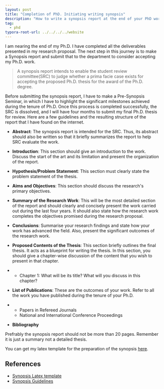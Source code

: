 ```yaml
---
layout: post
title: "Completion of PhD. Initiating writing synopsis"
description: "How to write a synopsis report at the end of your PhD work. 🎓"
tag: 
  - phd
typora-root-url: ../../../../website
---
```


I am nearing the end of my Ph.D. I have completed all the deliverables presented in my research proposal. The next step in this journey is to make a Synopsis report and submit that to the department to consider accepting my Ph.D. work.

> A synopsis report intends to enable the student review committee(SRC) to judge whether a prima facie case exists for accepting the proposed Ph.D. thesis for the award of the Ph.D. degree. 

Before submitting the synopsis report, I have to make a Pre-Synopsis Seminar, in which I have to highlight the significant milestones achieved during the tenure of Ph.D. Once this process is completed successfully, the SRC is dissolved, and I will have four months to submit my final Ph.D. thesis for review. Here are a few guidelines and the resulting structure of the report that I have found on the internet. 

- **Abstract**: The synopsis report is intended for the SRC. Thus, its abstract should also be written so that it briefly summarizes the report to help SRC evaluate the work.

- **Introduction**: This section should give an introduction to the work. Discuss the start of the art and its limitation and present the organization of the report.

- **Hypothesis/Problem Statement**: This section must clearly state the problem statement of the thesis.

- **Aims and Objectives**: This section should discuss the research's primary objectives.

- **Summary of the Research Work**: This will be the most detailed section of the report and should clearly and concisely present the work carried out during the last four years. It should also state how the research work completes the objectives promised during the research proposal.

- **Conclusions**: Summarise your research findings and state how your work has advanced the field. Also, present the significant outcomes of the research work.

- **Proposed Contents of the Thesis**: This section briefly outlines the final thesis. It acts as a blueprint for writing the thesis. In this section, you should give a chapter-wise discussion of the content that you wish to present in that chapter.

- - Chapter 1: What will be its title? What will you discuss in this chapter? 

- **List of Publications**: These are the outcomes of your work. Refer to all the work you have published during the tenure of your Ph.D.

- - Papers in Refereed Journals
  - National and International Conference Proceedings

- **Bibliography**

Prefrably the synopsis report should not be more than 20 pages. Remember it is just a summary not a detailed thesis. 

You can get my latex template for the preparation of the synopsis [here](https://github.com/iitrabhi/synopsis-template).

## References

- [Synopsis Latex template](https://github.com/iitrabhi/synopsis-template)
- [Synopsis Guidelines](https://www.iitb.ac.in/newacadhome/GuidelinesPhDSynopsispreparation07Jan2016.pdf)
